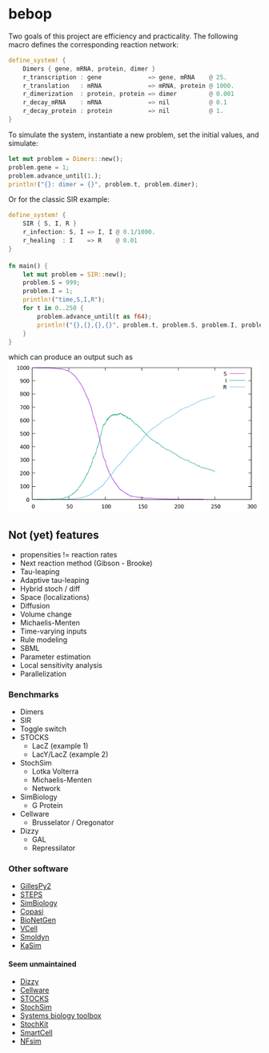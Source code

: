 # bebop

Two goals of this project are efficiency and practicality.  The
following macro defines the corresponding reaction network:

``` Rust
define_system! {
    Dimers { gene, mRNA, protein, dimer }
    r_transcription : gene             => gene, mRNA    @ 25.
    r_translation   : mRNA             => mRNA, protein @ 1000.
    r_dimerization  : protein, protein => dimer         @ 0.001
    r_decay_mRNA    : mRNA             => nil           @ 0.1
    r_decay_protein : protein          => nil           @ 1.
}
```

To simulate the system, instantiate a new problem, set the initial
values, and simulate:

``` Rust
let mut problem = Dimers::new();
problem.gene = 1;
problem.advance_until(1.);
println!("{}: dimer = {}", problem.t, problem.dimer);
```

Or for the classic SIR example:

``` Rust
define_system! {
    SIR { S, I, R }
    r_infection: S, I => I, I @ 0.1/1000.
    r_healing  : I    => R    @ 0.01
}

fn main() {
    let mut problem = SIR::new();
    problem.S = 999;
    problem.I = 1;
    println!("time,S,I,R");
    for t in 0..250 {
        problem.advance_until(t as f64);
        println!("{},{},{},{}", problem.t, problem.S, problem.I, problem.R);
    }
}
```

which can produce an output such as
![SIR](https://github.com/Armavica/bebop/blob/master/sir.png)

## Not (yet) features

* propensities != reaction rates
* Next reaction method (Gibson - Brooke)
* Tau-leaping
* Adaptive tau-leaping
* Hybrid stoch / diff
* Space (localizations)
* Diffusion
* Volume change
* Michaelis-Menten
* Time-varying inputs
* Rule modeling
* SBML
* Parameter estimation
* Local sensitivity analysis
* Parallelization

### Benchmarks

* Dimers
* SIR
* Toggle switch
* STOCKS
    * LacZ (example 1)
    * LacY/LacZ (example 2)
* StochSim
    * Lotka Volterra
    * Michaelis-Menten
    * Network
* SimBiology
    * G Protein
* Cellware
    * Brusselator / Oregonator
* Dizzy
    * GAL
    * Repressilator

### Other software

* [GillesPy2](https://github.com/StochSS/GillesPy2)
* [STEPS](https://github.com/CNS-OIST/STEPS)
* [SimBiology](https://fr.mathworks.com/help/simbio/)
* [Copasi](http://copasi.org/)
* [BioNetGen](http://bionetgen.org/)
* [VCell](http://vcell.org/)
* [Smoldyn](http://www.smoldyn.org/)
* [KaSim](https://kappalanguage.org/)

#### Seem unmaintained

* [Dizzy](http://magnet.systemsbiology.net/software/Dizzy/)
* [Cellware](http://www.bii.a-star.edu.sg/achievements/applications/cellware/)
* [STOCKS](https://doi.org/10.1093/bioinformatics/18.3.470)
* [StochSim](http://lenoverelab.org/perso/lenov/stochsim.html)
* [Systems biology toolbox](http://www.sbtoolbox.org/)
* [StochKit](https://github.com/StochSS/StochKit)
* [SmartCell](http://software.crg.es/smartcell/)
* [NFsim](http://michaelsneddon.net/nfsim/)

